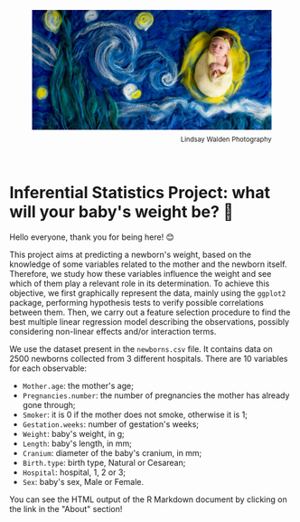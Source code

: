 <figure>
  <img src="newborn.png">
  <figcaption><div align="right"><sub>Lindsay Walden Photography</sub></div></figcaption>
</figure>

<br>

# Inferential Statistics Project: what will your baby's weight be? :baby_bottle:

Hello everyone, thank you for being here! :blush:

This project aims at predicting a newborn's weight, based on the knowledge of some variables related to the mother and the newborn itself. Therefore, we study how these variables influence the weight and see which of them play a relevant role in its determination. To achieve this objective, we first graphically represent the data, mainly using the `ggplot2` package, performing hypothesis tests to verify possible correlations between them. Then, we carry out a feature selection procedure to find the best multiple linear regression model describing the observations, possibly considering non-linear effects and/or interaction terms.

We use the dataset present in the `newborns.csv` file. It contains data on 2500 newborns collected from 3 different hospitals. There are 10 variables for each observable:

- `Mother.age`: the mother's age;
- `Pregnancies.number`: the number of pregnancies the mother has already gone through; 
- `Smoker`: it is 0 if the mother does not smoke, otherwise it is 1; 
- `Gestation.weeks`: number of gestation's weeks;
- `Weight`: baby's weight, in g;
- `Length`: baby's length, in mm; 
- `Cranium`: diameter of the baby's cranium, in mm;
- `Birth.type`: birth type, Natural or Cesarean;
- `Hospital`: hospital, 1, 2 or 3;
- `Sex`: baby's sex, Male or Female.

You can see the HTML output of the R Markdown document by clicking on the link in the "About" section! 



